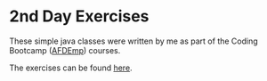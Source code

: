 # 2nd Day Exercises

These simple java classes were written by me as part of the Coding Bootcamp ([AFDEmp]) courses.

The exercises can be found [here]. 

[AFDEmp]: <http://www.afdemp.org/>
[here]: <https://codeandwork.github.io/courses/prep/pythonTutorial2.html#Exercise-1>